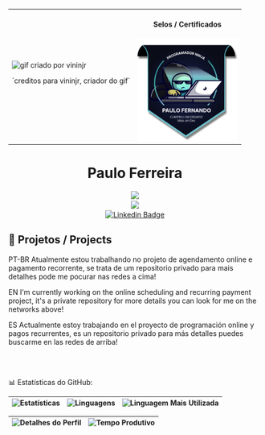 <table border="0" cellspacing="0" cellpadding="0" align="center">
  <tr>
    <td style="border: 0;">
      <img width="400" src="programming.gif" alt="gif criado por vininjr">
      <p>`creditos para vininjr, criador do gif`</p>
    </td>
    <td style="border: 0;">
     <div align="center">
        <h4>Selos / Certificados</h4>
        <img width="200" src="./img/selo.png" alt="Certificados">
      </div>
    </td>
  </tr>
</table>
<h1 align="center">Paulo Ferreira</h1>
<p align="center">
  <a href="mailto:pauloferreiradevs@gmail.com">
    <img src="https://img.shields.io/badge/Email-pauloferreira%40paulodevelop.com.br-red?style=for-the-badge&logo=gmail">
  </a>
  <br>
  <a href="https://paulodevelop.com.br/">
    <img src="https://img.shields.io/badge/Portfolio-paulodevelop.com.br-purple?style=for-the-badge&logo=Hack%20The%20Box&logoColor=3d0ef0">
  </a>
  <br>
  <a href="https://www.linkedin.com/in/pauloferreiradev/">
    <img src="https://img.shields.io/badge/Linkedin-pauloferreiradev-21a687?style=for-the-badge&logo=Linkedin&logoColor=white" alt="Linkedin Badge">
  </a>
</p>

<h2>🌱 Projetos / Projects</h2> 
<p>PT-BR Atualmente  estou trabalhando no projeto de agendamento online e pagamento recorrente, se trata de um repositorio privado para mais detalhes pode me pocurar nas redes a cima!</p>
<p>EN I'm currently working on the online scheduling and recurring payment project, it's a private repository for more details you can look for me on the networks above!</p>
<p>ES Actualmente estoy trabajando en el proyecto de programación online y pagos recurrentes, es un repositorio privado para más detalles puedes buscarme en las redes de arriba!</p>

<br>
<br>
<p>📊 Estatísticas do GitHub:</p>

| ![Estatísticas](http://github-profile-summary-cards.vercel.app/api/cards/stats?username=PauloTIgit&theme=algolia) | ![Linguagens](http://github-profile-summary-cards.vercel.app/api/cards/repos-per-language?username=PauloTIgit&hide=Html&theme=algolia) | ![Linguagem Mais Utilizada](http://github-profile-summary-cards.vercel.app/api/cards/most-commit-language?username=PauloTIgit&theme=algolia) |
| :-: | :-: | :-: |

| ![Detalhes do Perfil](http://github-profile-summary-cards.vercel.app/api/cards/profile-details?username=PauloTIgit&theme=algolia) | ![Tempo Produtivo](http://github-profile-summary-cards.vercel.app/api/cards/productive-time?username=PauloTIgit&theme=algolia&utcOffset=8) |
| :-: | :-: |
